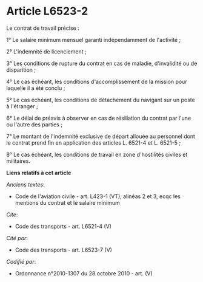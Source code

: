 # Article L6523-2

Le contrat de travail précise : 

1° Le salaire minimum mensuel garanti indépendamment de l'activité ; 

2° L'indemnité de licenciement ; 

3° Les conditions de rupture du contrat en cas de maladie, d'invalidité ou de disparition ; 

4° Le cas échéant, les conditions d'accomplissement de la mission pour laquelle il a été conclu ; 

5° Le cas échéant, les conditions de détachement du navigant sur un poste à l'étranger ; 

6° Le délai de préavis à observer en cas de résiliation du contrat par l'une ou l'autre des parties ; 

7° Le montant de l'indemnité exclusive de départ allouée au personnel dont le contrat prend fin en application des articles
L. 6521-4 et L. 6521-5 ;

8° Le cas échéant, les conditions de travail en zone d'hostilités civiles et militaires.

**Liens relatifs à cet article**

_Anciens textes_:

  - Code de l'aviation civile - art. L423-1 (VT), alinéas 2 et 3, ecqc les mentions du contrat et le salaire minimum

_Cite_:

  - Code des transports - art. L6521-4 (V)

_Cité par_:

  - Code des transports - art. L6523-7 (V)

_Codifié par_:

  - Ordonnance n°2010-1307 du 28 octobre 2010 - art. (V)
